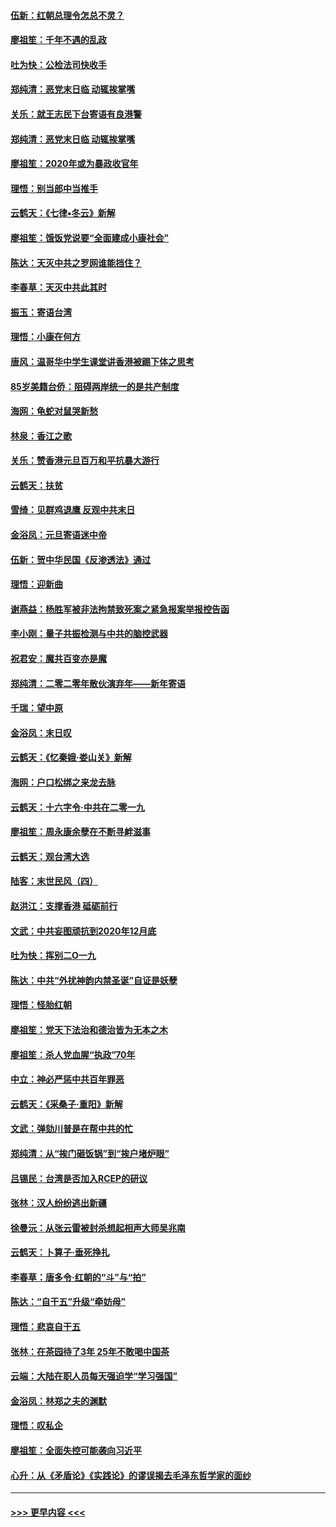 #### [伍新：红朝总理令怎总不灵？](../pages/nsc993/n11770813.md?t=01070933) 
#### [廖祖笙：千年不遇的乱政](../pages/nsc993/n11770373.md?t=01070933) 
#### [吐为快：公检法司快收手](../pages/nsc993/n11770359.md?t=01070933) 
#### [郑纯清：恶党末日临 动辄挨掌嘴](../pages/nsc993/n11769912.md?t=01070933) 
#### [关乐：就王志民下台寄语有良港警](../pages/nsc993/n11769903.md?t=01070933) 
#### [郑纯清：恶党末日临 动辄挨掌嘴](../pages/nsc993/n11769356.md?t=01070933) 
#### [廖祖笙：2020年或为暴政收官年](../pages/nsc993/n11768216.md?t=01070933) 
#### [理悟：别当郎中当推手](../pages/nsc993/n11768243.md?t=01070933) 
#### [云鹤天：《七律▪冬云》新解](../pages/nsc993/n11768204.md?t=01070933) 
#### [廖祖笙：饿饭党说要“全面建成小康社会”](../pages/nsc993/n11767482.md?t=01070933) 
#### [陈达：天灭中共之罗网谁能挡住？](../pages/nsc993/n11767465.md?t=01070933) 
#### [李春草：天灭中共此其时](../pages/nsc993/n11767452.md?t=01070933) 
#### [振玉：寄语台湾](../pages/nsc993/n11767432.md?t=01070933) 
#### [理悟：小康在何方](../pages/nsc993/n11767394.md?t=01070933) 
#### [唐风：温哥华中学生课堂讲香港被踢下体之思考](../pages/nsc993/n11766848.md?t=01070933) 
#### [85岁美籍台侨：阻碍两岸统一的是共产制度](../pages/nsc993/n11765043.md?t=01070933) 
#### [海网：龟蛇对鼠哭新愁](../pages/nsc993/n11764895.md?t=01070933) 
#### [林泉：香江之歌](../pages/nsc993/n11764415.md?t=01070933) 
#### [关乐：赞香港元旦百万和平抗暴大游行](../pages/nsc993/n11764382.md?t=01070933) 
#### [云鹤天：扶贫](../pages/nsc993/n11764245.md?t=01070933) 
#### [雪绮：见群鸡退鹰  反观中共末日](../pages/nsc993/n11762112.md?t=01070933) 
#### [金浴凤：元旦寄语迷中帝](../pages/nsc993/n11761788.md?t=01070933) 
#### [伍新：贺中华民国《反渗透法》通过](../pages/nsc993/n11761994.md?t=01070933) 
#### [理悟：迎新曲](../pages/nsc993/n11761152.md?t=01070933) 
#### [谢燕益：杨胜军被非法拘禁致死案之紧急报案举报控告函](../pages/nsc993/n11756134.md?t=01070933) 
#### [李小刚：量子共振检测与中共的脑控武器](../pages/nsc993/n11754518.md?t=01070933) 
#### [祝君安：魔共百变亦是魔](../pages/nsc993/n11754469.md?t=01070933) 
#### [郑纯清：二零二零年散伙演弃年——新年寄语](../pages/nsc993/n11754195.md?t=01070933) 
#### [千瑞：望中原](../pages/nsc993/n11754159.md?t=01070933) 
#### [金浴凤：末日叹](../pages/nsc993/n11752359.md?t=01070933) 
#### [云鹤天：《忆秦娥‧娄山关》新解](../pages/nsc993/n11752348.md?t=01070933) 
#### [海网：户口松绑之来龙去脉](../pages/nsc993/n11752328.md?t=01070933) 
#### [云鹤天：十六字令‧中共在二零一九](../pages/nsc993/n11752305.md?t=01070933) 
#### [廖祖笙：周永康余孽在不断寻衅滋事](../pages/nsc993/n11751013.md?t=01070933) 
#### [云鹤天：观台湾大选](../pages/nsc993/n11751007.md?t=01070933) 
#### [陆客：末世民风（四）](../pages/nsc993/n11749203.md?t=01070933) 
#### [赵洪江：支撑香港 砥砺前行](../pages/nsc993/n11748482.md?t=01070933) 
#### [文武：中共妄图顽抗到2020年12月底](../pages/nsc993/n11748446.md?t=01070933) 
#### [吐为快：挥别二O一九](../pages/nsc993/n11748411.md?t=01070933) 
#### [陈达：中共“外扰神韵内禁圣诞”自证是妖孽](../pages/nsc993/n11748226.md?t=01070933) 
#### [理悟：怪胎红朝](../pages/nsc993/n11748206.md?t=01070933) 
#### [廖祖笙：党天下法治和德治皆为无本之木](../pages/nsc993/n11748135.md?t=01070933) 
#### [廖祖笙：杀人党血腥“执政”70年](../pages/nsc993/n11745144.md?t=01070933) 
#### [中立：神必严惩中共百年罪恶](../pages/nsc993/n11744970.md?t=01070933) 
#### [云鹤天：《采桑子‧重阳》新解](../pages/nsc993/n11744948.md?t=01070933) 
#### [文武：弹劾川普是在帮中共的忙](../pages/nsc993/n11744758.md?t=01070933) 
#### [郑纯清：从“挨门砸饭锅”到“挨户堵炉眼”](../pages/nsc993/n11744745.md?t=01070933) 
#### [吕锡民：台湾是否加入RCEP的研议](../pages/nsc993/n11744701.md?t=01070933) 
#### [张林：汉人纷纷逃出新疆](../pages/nsc993/n11743530.md?t=01070933) 
#### [徐曼沅：从张云雷被封杀想起相声大师吴兆南](../pages/nsc993/n11741816.md?t=01070933) 
#### [云鹤天：卜算子‧垂死挣扎](../pages/nsc993/n11739956.md?t=01070933) 
#### [李春草：唐多令‧红朝的“斗”与“拍”](../pages/nsc993/n11739830.md?t=01070933) 
#### [陈达：“自干五”升级“牵妨母”](../pages/nsc993/n11739724.md?t=01070933) 
#### [理悟：悲哀自干五](../pages/nsc993/n11739547.md?t=01070933) 
#### [张林：在茶园待了3年 25年不敢喝中国茶](../pages/nsc993/n11739240.md?t=01070933) 
#### [云端：大陆在职人员每天强迫学“学习强国”](../pages/nsc993/n11738735.md?t=01070933) 
#### [金浴凤：林郑之夫的渊默](../pages/nsc993/n11737735.md?t=01070933) 
#### [理悟：叹私企](../pages/nsc993/n11737715.md?t=01070933) 
#### [廖祖笙：全面失控可能袭向习近平](../pages/nsc993/n11737704.md?t=01070933) 
#### [心升：从《矛盾论》《实践论》的谬误揭去毛泽东哲学家的面纱](../pages/nsc993/n11736962.md?t=01070933) 

----
#### [ >>> 更早内容 <<< ](../indexes/nsc993-earlier.md)
